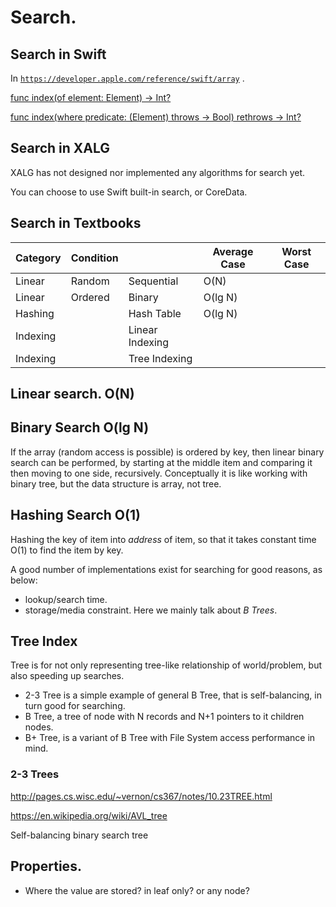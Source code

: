 
# Search.

## Search in Swift

In [`https://developer.apple.com/reference/swift/array`](https://developer.apple.com/reference/swift/array) .

[func index(of element: Element) -> Int?](https://developer.apple.com/reference/swift/array/1689674-index)

[func index(where predicate: (Element) throws -> Bool) rethrows -> Int?](https://developer.apple.com/reference/swift/array/1688966-index)

## Search in XALG

XALG has not designed nor implemented any algorithms for search yet.

You can choose to use Swift built-in search, or CoreData.

## Search in Textbooks

Category | Condition | |Average Case | Worst Case
--|--|--|--|--
Linear | Random | Sequential | O(N)
Linear | Ordered| Binary | O(lg N)
Hashing | | Hash Table | O(lg N)
Indexing | | Linear Indexing
Indexing| | Tree Indexing

## Linear search. O(N)

## Binary Search O(lg N)
If the array (random access is possible) is ordered by key, then linear binary search can be performed, by starting at the middle item and comparing it then moving to one side, recursively. Conceptually it is like working with binary tree, but the data structure is array, not tree.

## Hashing Search O(1)

Hashing the key of item into _address_ of item, so that it takes constant time O(1) to find the item by key.

A good number of implementations exist for searching for good reasons, as below:

* lookup/search time.
* storage/media constraint. Here we mainly talk about *B Trees*.

## Tree Index

Tree is for not only representing tree-like relationship of world/problem, but also speeding up searches.

* 2-3 Tree is a simple example of general B Tree, that is self-balancing, in turn good for searching.
* B Tree, a tree of node with N records and N+1 pointers to it children nodes.
* B+ Tree, is a variant of B Tree with File System access performance in mind.


### 2-3 Trees

http://pages.cs.wisc.edu/~vernon/cs367/notes/10.23TREE.html

https://en.wikipedia.org/wiki/AVL_tree

Self-balancing binary search tree


## Properties.

* Where the value are stored? in leaf only? or any node?
